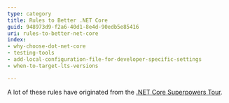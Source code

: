 ```yaml
---
type: category
title: Rules to Better .NET Core
guid: 948973d9-f2a6-40d1-8e4d-90edb5e85416
uri: rules-to-better-net-core
index:
- why-choose-dot-net-core
- testing-tools
- add-local-configuration-file-for-developer-specific-settings
- when-to-target-lts-versions

---
```

A lot of these rules have originated from the [.NET Core Superpowers Tour](https&#58;//www.ssw.com.au/ssw/Events/Training/NET-Core-Superpowers-Tour.aspx).
